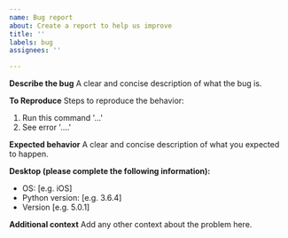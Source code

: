 ```yaml
---
name: Bug report
about: Create a report to help us improve
title: ''
labels: bug
assignees: ''

---
```


**Describe the bug**
A clear and concise description of what the bug is.

**To Reproduce**
Steps to reproduce the behavior:
1. Run this command '...'
2. See error '....'

**Expected behavior**
A clear and concise description of what you expected to happen.

**Desktop (please complete the following information):**
 - OS: [e.g. iOS]
 - Python version: [e.g. 3.6.4]
 - Version [e.g. 5.0.1]

**Additional context**
Add any other context about the problem here.

